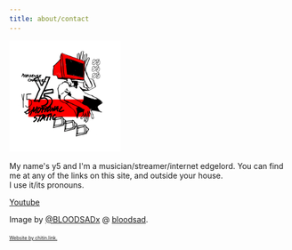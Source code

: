 ```yaml
---
title: about/contact
---
```


<img src="/assets/img/y5_by_Ivy.png" class="float_left" style="height: 200px">

My name's y5 and I'm a musician/streamer/internet edgelord. You can find me at any of the links on this site, and outside your house.  
I use it/its pronouns.

[Youtube](https://www.youtube.com/channel/UCTzrDeENnEOq2o0TbjVp2Zw)


Image by [@BLOODSADx](https://twitter.com/BLOODSADx) @ [bloodsad](https://bloodsad.com).

<a style="font-size: .6em; color: unset;" href="https://chitin.link">Website by chitin.link.</a>

